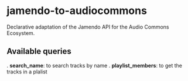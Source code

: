 # jamendo-to-audiocommons
Declarative adaptation of the Jamendo API for the Audio Commons Ecosystem.

## Available queries

. **search_name**: to search tracks by name
. **playlist_members**: to get the tracks in a plalist